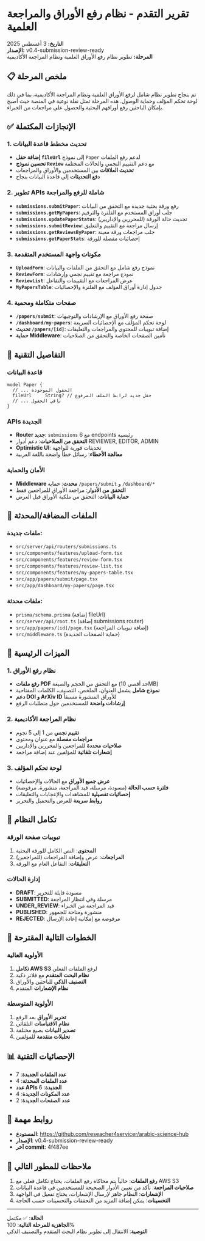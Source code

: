 # تقرير التقدم - نظام رفع الأوراق والمراجعة العلمية
**التاريخ:** 3 أغسطس 2025  
**الإصدار:** v0.4-submission-review-ready  
**المرحلة:** تطوير نظام رفع الأوراق العلمية ونظام المراجعة الأكاديمية

## 📋 ملخص المرحلة

تم بنجاح تطوير نظام شامل لرفع الأوراق العلمية ونظام المراجعة الأكاديمية، بما في ذلك لوحة تحكم المؤلف وحماية الوصول. هذه المرحلة تمثل نقلة نوعية في المنصة حيث أصبح بإمكان الباحثين رفع أوراقهم البحثية والحصول على مراجعات من الخبراء.

## ✅ الإنجازات المكتملة

### 1. تحديث مخطط قاعدة البيانات
- **إضافة حقل `fileUrl`** إلى نموذج `Paper` لدعم رفع الملفات
- **تحسين نموذج `Review`** مع دعم التقييم النجمي والحالات المختلفة
- **تحديث العلاقات** بين المستخدمين والأوراق والمراجعات
- **دفع التحديثات** إلى قاعدة البيانات بنجاح

### 2. تطوير APIs شاملة للرفع والمراجعة
- **`submissions.submitPaper`**: رفع ورقة بحثية جديدة مع التحقق من البيانات
- **`submissions.getMyPapers`**: جلب أوراق المستخدم مع الفلترة والترقيم
- **`submissions.updatePaperStatus`**: تحديث حالة الورقة (للمحررين والإداريين)
- **`submissions.submitReview`**: إرسال مراجعة مع التقييم والتعليق
- **`submissions.getReviewsByPaper`**: جلب مراجعات ورقة معينة
- **`submissions.getPaperStats`**: إحصائيات مفصلة للورقة

### 3. مكونات واجهة المستخدم المتقدمة
- **`UploadForm`**: نموذج رفع شامل مع التحقق من الملفات والبيانات
- **`ReviewForm`**: نموذج مراجعة مع تقييم نجمي وإرشادات
- **`ReviewList`**: عرض المراجعات مع التقييمات والتفاعل
- **`MyPapersTable`**: جدول إدارة أوراق المؤلف مع الفلترة والإحصائيات

### 4. صفحات متكاملة ومحمية
- **`/papers/submit`**: صفحة رفع الأوراق مع الإرشادات والتوجيهات
- **`/dashboard/my-papers`**: لوحة تحكم المؤلف مع الإحصائيات السريعة
- **تحديث `/papers/[id]`**: إضافة تبويبات للمحتوى والمراجعات والتعليقات
- **حماية Middleware**: تأمين الصفحات الخاصة والتحقق من الصلاحيات

## 🔧 التفاصيل التقنية

### قاعدة البيانات
```prisma
model Paper {
  // ... الحقول الموجودة
  fileUrl     String? // حقل جديد لرابط الملف المرفوع
  // ... باقي الحقول
}
```

### APIs الجديدة
- **Router جديد**: `submissions` مع 6 endpoints رئيسية
- **التحقق من الصلاحيات**: دعم أدوار REVIEWER, EDITOR, ADMIN
- **Optimistic UI**: تحديثات فورية للواجهة
- **معالجة الأخطاء**: رسائل خطأ واضحة باللغة العربية

### الأمان والحماية
- **Middleware محدث**: حماية `/papers/submit` و `/dashboard/*`
- **التحقق من الأدوار**: مراجعة الأوراق للمراجعين فقط
- **حماية البيانات**: التحقق من ملكية الأوراق قبل العرض

## 📁 الملفات المضافة/المحدثة

### ملفات جديدة:
- `src/server/api/routers/submissions.ts`
- `src/components/features/upload-form.tsx`
- `src/components/features/review-form.tsx`
- `src/components/features/review-list.tsx`
- `src/components/features/my-papers-table.tsx`
- `src/app/papers/submit/page.tsx`
- `src/app/dashboard/my-papers/page.tsx`

### ملفات محدثة:
- `prisma/schema.prisma` (إضافة fileUrl)
- `src/server/api/root.ts` (إضافة submissions router)
- `src/app/papers/[id]/page.tsx` (إضافة تبويبات المراجعة)
- `src/middleware.ts` (حماية الصفحات الجديدة)

## 🎯 الميزات الرئيسية

### 1. نظام رفع الأوراق
- **رفع ملفات PDF** مع التحقق من الحجم والصيغة (حد أقصى 10MB)
- **نموذج شامل** يشمل العنوان، الملخص، التصنيف، الكلمات المفتاحية
- **دعم DOI و ArXiv ID** للأوراق المنشورة مسبقاً
- **إرشادات واضحة** للمستخدمين حول متطلبات الرفع

### 2. نظام المراجعة الأكاديمية
- **تقييم نجمي** من 1 إلى 5 نجوم
- **مراجعات مفصلة** مع عنوان ومحتوى
- **صلاحيات محددة** للمراجعين والمحررين والإداريين
- **إشعارات تلقائية** للمؤلفين عند إضافة مراجعة

### 3. لوحة تحكم المؤلف
- **عرض جميع الأوراق** مع الحالات والإحصائيات
- **فلترة حسب الحالة** (مسودة، مرسلة، قيد المراجعة، منشورة، مرفوضة)
- **إحصائيات تفصيلية** للمشاهدات والإعجابات والتعليقات
- **روابط سريعة** للعرض والتحميل والتحرير

## 🔄 تكامل النظام

### تبويبات صفحة الورقة
1. **المحتوى**: النص الكامل للورقة البحثية
2. **المراجعات**: عرض وإضافة المراجعات (للمراجعين)
3. **التعليقات**: التفاعل العام مع الورقة

### إدارة الحالات
- **DRAFT**: مسودة قابلة للتحرير
- **SUBMITTED**: مرسلة وفي انتظار المراجعة
- **UNDER_REVIEW**: قيد المراجعة من الخبراء
- **PUBLISHED**: منشورة ومتاحة للجمهور
- **REJECTED**: مرفوضة مع إمكانية إعادة الإرسال

## 🚀 الخطوات التالية المقترحة

### الأولوية العالية
1. **تكامل AWS S3** لرفع الملفات الفعلي
2. **نظام البحث المتقدم** مع فلاتر ذكية
3. **التصنيف الذكي** للباحثين والأوراق
4. **نظام الإشعارات** المتقدم

### الأولوية المتوسطة
1. **تحرير الأوراق** بعد الرفع
2. **نظام الاقتباسات** التلقائي
3. **تصدير البيانات** بصيغ مختلفة
4. **تحليلات متقدمة** للمؤلفين

## 📊 الإحصائيات التقنية

- **عدد الملفات الجديدة**: 7
- **عدد الملفات المحدثة**: 4
- **عدد APIs الجديدة**: 6
- **عدد المكونات الجديدة**: 4
- **عدد الصفحات الجديدة**: 2

## 🔗 روابط مهمة

- **المستودع**: https://github.com/reseacher4servicer/arabic-science-hub
- **الإصدار**: v0.4-submission-review-ready
- **آخر commit**: 4f487ee

## 📝 ملاحظات للمطور التالي

1. **رفع الملفات**: حالياً يتم محاكاة رفع الملفات، يحتاج تكامل فعلي مع AWS S3
2. **صلاحيات المراجعة**: تأكد من تعيين الأدوار الصحيحة للمستخدمين في قاعدة البيانات
3. **الإشعارات**: النظام جاهز لإرسال الإشعارات، يحتاج تفعيل في الواجهة
4. **التحسينات**: يمكن إضافة المزيد من التحققات والتحسينات حسب الحاجة

---

**الحالة**: ✅ مكتمل  
**الجاهزية للمرحلة التالية**: 100%  
**التوصية**: الانتقال إلى تطوير نظام البحث المتقدم والتصنيف الذكي

